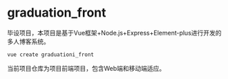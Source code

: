 # graduation_front

毕设项目，本项目是基于Vue框架+Node.js+Express+Element-plus进行开发的多人博客系统。
```
vue create graduationi_front
```

当前项目仓库为项目前端项目，包含Web端和移动端适应。